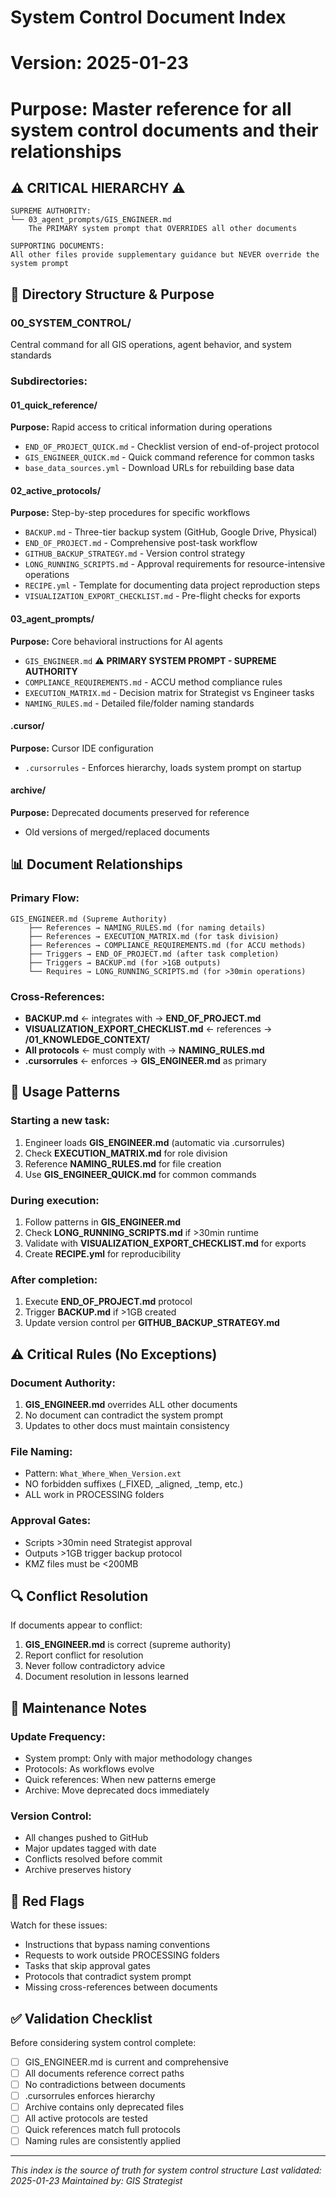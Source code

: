 # System Control Document Index
# Version: 2025-01-23
# Purpose: Master reference for all system control documents and their relationships

## ⚠️ CRITICAL HIERARCHY ⚠️
```
SUPREME AUTHORITY:
└── 03_agent_prompts/GIS_ENGINEER.md
    The PRIMARY system prompt that OVERRIDES all other documents
    
SUPPORTING DOCUMENTS:
All other files provide supplementary guidance but NEVER override the system prompt
```

## 📁 Directory Structure & Purpose

### 00_SYSTEM_CONTROL/
Central command for all GIS operations, agent behavior, and system standards

### Subdirectories:

#### 01_quick_reference/
**Purpose:** Rapid access to critical information during operations
- `END_OF_PROJECT_QUICK.md` - Checklist version of end-of-project protocol
- `GIS_ENGINEER_QUICK.md` - Quick command reference for common tasks  
- `base_data_sources.yml` - Download URLs for rebuilding base data

#### 02_active_protocols/
**Purpose:** Step-by-step procedures for specific workflows
- `BACKUP.md` - Three-tier backup system (GitHub, Google Drive, Physical)
- `END_OF_PROJECT.md` - Comprehensive post-task workflow
- `GITHUB_BACKUP_STRATEGY.md` - Version control strategy
- `LONG_RUNNING_SCRIPTS.md` - Approval requirements for resource-intensive operations
- `RECIPE.yml` - Template for documenting data project reproduction steps
- `VISUALIZATION_EXPORT_CHECKLIST.md` - Pre-flight checks for exports

#### 03_agent_prompts/
**Purpose:** Core behavioral instructions for AI agents
- `GIS_ENGINEER.md` ⚠️ **PRIMARY SYSTEM PROMPT - SUPREME AUTHORITY**
- `COMPLIANCE_REQUIREMENTS.md` - ACCU method compliance rules
- `EXECUTION_MATRIX.md` - Decision matrix for Strategist vs Engineer tasks
- `NAMING_RULES.md` - Detailed file/folder naming standards

#### .cursor/
**Purpose:** Cursor IDE configuration
- `.cursorrules` - Enforces hierarchy, loads system prompt on startup

#### archive/
**Purpose:** Deprecated documents preserved for reference
- Old versions of merged/replaced documents

## 📊 Document Relationships

### Primary Flow:
```
GIS_ENGINEER.md (Supreme Authority)
    ├── References → NAMING_RULES.md (for naming details)
    ├── References → EXECUTION_MATRIX.md (for task division)
    ├── References → COMPLIANCE_REQUIREMENTS.md (for ACCU methods)
    ├── Triggers → END_OF_PROJECT.md (after task completion)
    ├── Triggers → BACKUP.md (for >1GB outputs)
    └── Requires → LONG_RUNNING_SCRIPTS.md (for >30min operations)
```

### Cross-References:
- **BACKUP.md** ← integrates with → **END_OF_PROJECT.md**
- **VISUALIZATION_EXPORT_CHECKLIST.md** ← references → **/01_KNOWLEDGE_CONTEXT/**
- **All protocols** ← must comply with → **NAMING_RULES.md**
- **.cursorrules** ← enforces → **GIS_ENGINEER.md** as primary

## 🎯 Usage Patterns

### Starting a new task:
1. Engineer loads **GIS_ENGINEER.md** (automatic via .cursorrules)
2. Check **EXECUTION_MATRIX.md** for role division
3. Reference **NAMING_RULES.md** for file creation
4. Use **GIS_ENGINEER_QUICK.md** for common commands

### During execution:
1. Follow patterns in **GIS_ENGINEER.md**
2. Check **LONG_RUNNING_SCRIPTS.md** if >30min runtime
3. Validate with **VISUALIZATION_EXPORT_CHECKLIST.md** for exports
4. Create **RECIPE.yml** for reproducibility

### After completion:
1. Execute **END_OF_PROJECT.md** protocol
2. Trigger **BACKUP.md** if >1GB created
3. Update version control per **GITHUB_BACKUP_STRATEGY.md**

## ⚠️ Critical Rules (No Exceptions)

### Document Authority:
1. **GIS_ENGINEER.md** overrides ALL other documents
2. No document can contradict the system prompt
3. Updates to other docs must maintain consistency

### File Naming:
- Pattern: `What_Where_When_Version.ext`
- NO forbidden suffixes (_FIXED, _aligned, _temp, etc.)
- ALL work in PROCESSING folders

### Approval Gates:
- Scripts >30min need Strategist approval
- Outputs >1GB trigger backup protocol
- KMZ files must be <200MB

## 🔍 Conflict Resolution

If documents appear to conflict:
1. **GIS_ENGINEER.md** is correct (supreme authority)
2. Report conflict for resolution
3. Never follow contradictory advice
4. Document resolution in lessons learned

## 📝 Maintenance Notes

### Update Frequency:
- System prompt: Only with major methodology changes
- Protocols: As workflows evolve
- Quick references: When new patterns emerge
- Archive: Move deprecated docs immediately

### Version Control:
- All changes pushed to GitHub
- Major updates tagged with date
- Conflicts resolved before commit
- Archive preserves history

## 🚨 Red Flags

Watch for these issues:
- Instructions that bypass naming conventions
- Requests to work outside PROCESSING folders
- Tasks that skip approval gates
- Protocols that contradict system prompt
- Missing cross-references between documents

## ✅ Validation Checklist

Before considering system control complete:
- [ ] GIS_ENGINEER.md is current and comprehensive
- [ ] All documents reference correct paths
- [ ] No contradictions between documents
- [ ] .cursorrules enforces hierarchy
- [ ] Archive contains only deprecated files
- [ ] All active protocols are tested
- [ ] Quick references match full protocols
- [ ] Naming rules are consistently applied

---
*This index is the source of truth for system control structure*
*Last validated: 2025-01-23*
*Maintained by: GIS Strategist*